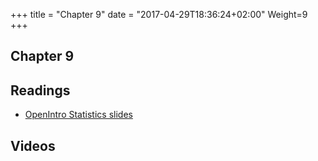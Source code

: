 +++
title = "Chapter 9"
date = "2017-04-29T18:36:24+02:00"
Weight=9
+++

## Chapter 9


## Readings

* [OpenIntro Statistics slides](https://github.com/jbryer/DATA606Fall2019/raw/master/Slides/OpenIntro/os2_slides_08.pdf)

## Videos



